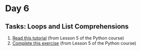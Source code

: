 # Day 6

## Tasks: Loops and List Comprehensions

1. [Read this tutorial](https://www.kaggle.com/colinmorris/loops-and-list-comprehensions) (from Lesson 5 of the Python course)
2. [Complete this exercise](https://www.kaggle.com/kernels/fork/1275177) (from Lesson 5 of the Python course)
